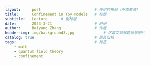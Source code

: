 ```yaml
---
layout:     post   				        # 使用的布局（不需要改）
title:      Confinement in Toy Models 	# 标题 
subtitle:   Lecture      # 副标题
date:       2023-3-21			        # 时间
author:     Baiyang Zhang 				# 作者
header-img: img/background3.jpg 	        # 这篇文章标题背景图片
catalog: true 						    # 是否归档
tags:								    # 标签
    - math
    - quantum field theory
    - confinement
---
```


### 

